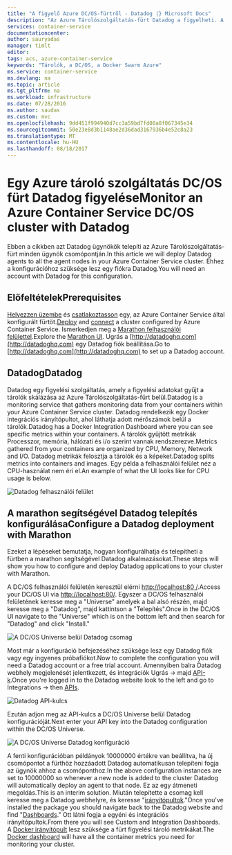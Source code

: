 ```yaml
---
title: "A figyelő Azure DC/OS-fürtről - Datadog |} Microsoft Docs"
description: "Az Azure Tárolószolgáltatás-fürt Datadog a figyelheti. A DC/OS webes felhasználói felület segítségével a Datadog ügynökök telepítésére a fürthöz."
services: container-service
documentationcenter: 
author: sauryadas
manager: timlt
editor: 
tags: acs, azure-container-service
keywords: "Tárolók, a DC/OS, a Docker Swarm Azure"
ms.service: container-service
ms.devlang: na
ms.topic: article
ms.tgt_pltfrm: na
ms.workload: infrastructure
ms.date: 07/28/2016
ms.author: saudas
ms.custom: mvc
ms.openlocfilehash: 9dd451f994940d7cc3a59bd7fd08a8f067345e34
ms.sourcegitcommit: 50e23e8d3b1148ae2d36dad3167936b4e52c8a23
ms.translationtype: MT
ms.contentlocale: hu-HU
ms.lasthandoff: 08/18/2017
---
```

# <a name="monitor-an-azure-container-service-dcos-cluster-with-datadog"></a><span data-ttu-id="92427-105">Egy Azure tároló szolgáltatás DC/OS fürt Datadog figyelése</span><span class="sxs-lookup"><span data-stu-id="92427-105">Monitor an Azure Container Service DC/OS cluster with Datadog</span></span>
<span data-ttu-id="92427-106">Ebben a cikkben azt Datadog ügynökök telepíti az Azure Tárolószolgáltatás-fürt minden ügynök csomópontján.</span><span class="sxs-lookup"><span data-stu-id="92427-106">In this article we will deploy Datadog agents to all the agent nodes in your Azure Container Service cluster.</span></span> <span data-ttu-id="92427-107">Ehhez a konfigurációhoz szüksége lesz egy fiókra Datadog.</span><span class="sxs-lookup"><span data-stu-id="92427-107">You will need an account with Datadog for this configuration.</span></span> 

## <a name="prerequisites"></a><span data-ttu-id="92427-108">Előfeltételek</span><span class="sxs-lookup"><span data-stu-id="92427-108">Prerequisites</span></span>
<span data-ttu-id="92427-109">[Helyezzen üzembe](container-service-deployment.md) és [csatlakoztasson](../container-service-connect.md) egy, az Azure Container Service által konfigurált fürtöt.</span><span class="sxs-lookup"><span data-stu-id="92427-109">[Deploy](container-service-deployment.md) and [connect](../container-service-connect.md) a cluster configured by Azure Container Service.</span></span> <span data-ttu-id="92427-110">Ismerkedjen meg a [Marathon felhasználói felülettel](container-service-mesos-marathon-ui.md).</span><span class="sxs-lookup"><span data-stu-id="92427-110">Explore the [Marathon UI](container-service-mesos-marathon-ui.md).</span></span> <span data-ttu-id="92427-111">Ugrás a [http://datadoghq.com](http://datadoghq.com) egy Datadog fiók beállítása.</span><span class="sxs-lookup"><span data-stu-id="92427-111">Go to [http://datadoghq.com](http://datadoghq.com) to set up a Datadog account.</span></span> 

## <a name="datadog"></a><span data-ttu-id="92427-112">Datadog</span><span class="sxs-lookup"><span data-stu-id="92427-112">Datadog</span></span>
<span data-ttu-id="92427-113">Datadog egy figyelési szolgáltatás, amely a figyelési adatokat gyűjt a tárolók skálázása az Azure Tárolószolgáltatás-fürt belül.</span><span class="sxs-lookup"><span data-stu-id="92427-113">Datadog is a monitoring service that gathers monitoring data from your containers within your Azure Container Service cluster.</span></span> <span data-ttu-id="92427-114">Datadog rendelkezik egy Docker integrációs irányítópultot, ahol láthatja adott mérőszámok belül a tárolók.</span><span class="sxs-lookup"><span data-stu-id="92427-114">Datadog has a Docker Integration Dashboard where you can see specific metrics within your containers.</span></span> <span data-ttu-id="92427-115">A tárolók gyűjtött metrikák Processzor, memória, hálózati és i/o szerint vannak rendszerezve.</span><span class="sxs-lookup"><span data-stu-id="92427-115">Metrics gathered from your containers are organized by CPU, Memory, Network and I/O.</span></span> <span data-ttu-id="92427-116">Datadog metrikák felosztja a tárolók és a képeket.</span><span class="sxs-lookup"><span data-stu-id="92427-116">Datadog splits metrics into containers and images.</span></span> <span data-ttu-id="92427-117">Egy példa a felhasználói felület néz a CPU-használat nem éri el.</span><span class="sxs-lookup"><span data-stu-id="92427-117">An example of what the UI looks like for CPU usage is below.</span></span>

![Datadog felhasználói felület](./media/container-service-monitoring/datadog4.png)

## <a name="configure-a-datadog-deployment-with-marathon"></a><span data-ttu-id="92427-119">A marathon segítségével Datadog telepítés konfigurálása</span><span class="sxs-lookup"><span data-stu-id="92427-119">Configure a Datadog deployment with Marathon</span></span>
<span data-ttu-id="92427-120">Ezeket a lépéseket bemutatja, hogyan konfigurálhatja és telepítheti a fürtben a marathon segítségével Datadog alkalmazásokat.</span><span class="sxs-lookup"><span data-stu-id="92427-120">These steps will show you how to configure and deploy Datadog applications to your cluster with Marathon.</span></span> 

<span data-ttu-id="92427-121">A DC/OS felhasználói felületén keresztül elérni [http://localhost:80 /](http://localhost:80/).</span><span class="sxs-lookup"><span data-stu-id="92427-121">Access your DC/OS UI via [http://localhost:80/](http://localhost:80/).</span></span> <span data-ttu-id="92427-122">Egyszer a DC/OS felhasználói felületének keresse meg a "Universe" amelyek a bal alsó részén, majd keresse meg a "Datadog", majd kattintson a "Telepítés".</span><span class="sxs-lookup"><span data-stu-id="92427-122">Once in the DC/OS UI navigate to the "Universe" which is on the bottom left and then search for "Datadog" and click "Install."</span></span>

![A DC/OS Universe belül Datadog csomag](./media/container-service-monitoring/datadog1.png)

<span data-ttu-id="92427-124">Most már a konfiguráció befejezéséhez szüksége lesz egy Datadog fiók vagy egy ingyenes próbafiókot.</span><span class="sxs-lookup"><span data-stu-id="92427-124">Now to complete the configuration you will need a Datadog account or a free trial account.</span></span> <span data-ttu-id="92427-125">Amennyiben balra Datadog webhely megjelenését jelentkezett, és integrációk Ugrás -> majd [API-k](https://app.datadoghq.com/account/settings#api).</span><span class="sxs-lookup"><span data-stu-id="92427-125">Once you're logged in to the Datadog website look to the left and go to Integrations -> then [APIs](https://app.datadoghq.com/account/settings#api).</span></span> 

![Datadog API-kulcs](./media/container-service-monitoring/datadog2.png)

<span data-ttu-id="92427-127">Ezután adjon meg az API-kulcs a DC/OS Universe belül Datadog konfigurációját.</span><span class="sxs-lookup"><span data-stu-id="92427-127">Next enter your API key into the Datadog configuration within the DC/OS Universe.</span></span> 

![A DC/OS Universe Datadog konfiguráció](./media/container-service-monitoring/datadog3.png) 

<span data-ttu-id="92427-129">A fenti konfigurációban példányok 10000000 értékre van beállítva, ha új csomópontot a fürthöz hozzáadott Datadog automatikusan telepíteni fogja az ügynök ahhoz a csomóponthoz.</span><span class="sxs-lookup"><span data-stu-id="92427-129">In the above configuration instances are set to 10000000 so whenever a new node is added to the cluster Datadog will automatically deploy an agent to that node.</span></span> <span data-ttu-id="92427-130">Ez az egy átmeneti megoldás.</span><span class="sxs-lookup"><span data-stu-id="92427-130">This is an interim solution.</span></span> <span data-ttu-id="92427-131">Miután telepítette a csomag kell keresse meg a Datadog webhelyre, és keresse "[irányítópultok](https://app.datadoghq.com/dash/list)."</span><span class="sxs-lookup"><span data-stu-id="92427-131">Once you've installed the package you should navigate back to the Datadog website and find "[Dashboards](https://app.datadoghq.com/dash/list)."</span></span> <span data-ttu-id="92427-132">Ott látni fogja a egyéni és integrációs irányítópultok.</span><span class="sxs-lookup"><span data-stu-id="92427-132">From there you will see Custom and Integration Dashboards.</span></span> <span data-ttu-id="92427-133">A [Docker irányítópult](https://app.datadoghq.com/screen/integration/docker) lesz szüksége a fürt figyelési tároló metrikákat.</span><span class="sxs-lookup"><span data-stu-id="92427-133">The [Docker dashboard](https://app.datadoghq.com/screen/integration/docker) will have all the container metrics you need for monitoring your cluster.</span></span> 

